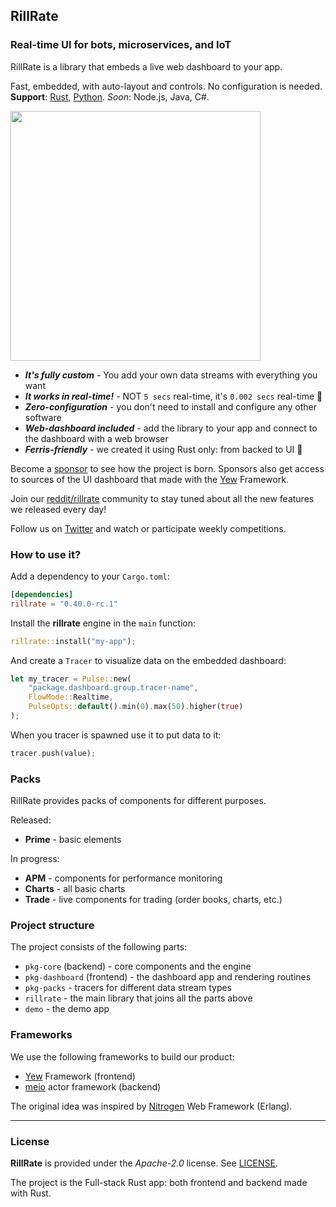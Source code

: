 ## RillRate

### Real-time UI for bots, microservices, and IoT

RillRate is a library that embeds a live web dashboard to your app.

Fast, embedded, with auto-layout and controls. No configuration is needed.
**Support**: [Rust][rillrate-rs], [Python][rillrate-py]. _Soon_: Node.js, Java, C#.

<img align="center" width="400px" src="https://rillrate.com/images/dashboard.png" />

- **_It's fully custom_** - You add your own data streams with everything you want
- **_It works in real-time!_** - NOT `5 secs` real-time, it's `0.002 secs` real-time 🚀
- **_Zero-configuration_** - you don't need to install and configure any other software
- **_Web-dashboard included_** - add the library to your app and connect to the dashboard with a web browser
- **_Ferris-friendly_** - we created it using Rust only: from backed to UI 🦀

Become a [sponsor][sponsor] to see how the project is born.  Sponsors also get
access to sources of the UI dashboard that made with the [Yew][yew] Framework.

Join our [reddit/rillrate][reddit] community to stay tuned about all the new features we released every day!

Follow us on [Twitter][twitter] and watch or participate weekly competitions.

### How to use it?

Add a dependency to your `Cargo.toml`:

```toml
[dependencies]
rillrate = "0.40.0-rc.1"
```

Install the **rillrate** engine in the `main` function:

```rust
rillrate::install("my-app");
```

And create a `Tracer` to visualize data on the embedded dashboard:

```rust
let my_tracer = Pulse::new(
    "package.dashboard.group.tracer-name",
    FlowMode::Realtime,
    PulseOpts::default().min(0).max(50).higher(true)
);
```

When you tracer is spawned use it to put data to it:

```rust
tracer.push(value);
```

### Packs

RillRate provides packs of components for different purposes.

Released:

- **Prime** - basic elements

In progress:

- **APM** - components for performance monitoring
- **Charts** - all basic charts
- **Trade** - live components for trading (order books, charts, etc.)

### Project structure

The project consists of the following parts:

- `pkg-core` (backend) - core components and the engine
- `pkg-dashboard` (frontend) - the dashboard app and rendering routines
- `pkg-packs` - tracers for different data stream types
- `rillrate` - the main library that joins all the parts above
- `demo` - the demo app

### Frameworks

We use the following frameworks to build our product:

- [Yew][yew] Framework (frontend)
- [meio][meio] actor framework (backend)

The original idea was inspired by [Nitrogen][nitrogen] Web Framework (Erlang).

<hr>

### License

**RillRate** is provided under the _Apache-2.0_ license. See [LICENSE](LICENSE).

The project is the Full-stack Rust app: both frontend and backend made with Rust.

[reddit]: https://reddit.com/r/rillrate/
[twitter]: https://twitter.com/rillrate/
[sponsor]: https://github.com/sponsors/rillrate
[nitrogen]: https://nitrogenproject.com/
[yew]: https://github.com/yewstack/yew
[meio]: https://github.com/rillrate/meio
[rillrate-rs]: https://github.com/rillrate/rillrate
[rillrate-py]: https://github.com/rillrate/rillrate-py
